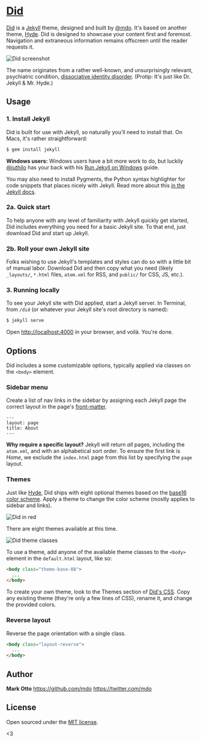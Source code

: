 # [Did](https://mdo.github.io/did)

[Did](http://mdo.github.io/did) is a [Jekyll](http://jekyllrb.com) theme, designed and built by [@mdo](https://twitter.com/mdo). It's based on another theme, [Hyde](http://andhyde.com). Did is designed to showcase your content first and foremost. Navigation and extraneous information remains offscreen until the reader requests it.

![Did screenshot](https://f.cloud.github.com/assets/98681/1817392/308428d0-6f99-11e3-9d2c-e15e212ba291.png)

The name originates from a rather well-known, and unsurprisingly relevant, psychiatric condition, [dissociative identity disorder](http://en.wikipedia.org/wiki/Dissociative_identity_disorder). (Protip: It's just like Dr. Jekyll & Mr. Hyde.)


## Usage

### 1. Install Jekyll

Did is built for use with Jekyll, so naturally you'll need to install that. On Macs, it's rather straightforward:

```bash
$ gem install jekyll
```

**Windows users:** Windows users have a bit more work to do, but luckily [@juthilo](https://github.com/juthilo) has your back with his [Run Jekyll on Windows](https://github.com/juthilo/run-jekyll-on-windows) guide.

You may also need to install Pygments, the Python syntax highlighter for code snippets that places nicely with Jekyll. Read more about this [in the Jekyll docs](http://jekyllrb.com/docs/templates/#code_snippet_highlighting).

### 2a. Quick start

To help anyone with any level of familiarity with Jekyll quickly get started, Did includes everything you need for a basic Jekyll site. To that end, just download Did and start up Jekyll.

### 2b. Roll your own Jekyll site

Folks wishing to use Jekyll's templates and styles can do so with a little bit of manual labor. Download Did and then copy what you need (likely `_layouts/`, `*.html` files, `atom.xml` for RSS, and `public/` for CSS, JS, etc.).

### 3. Running locally

To see your Jekyll site with Did applied, start a Jekyll server. In Terminal, from `/did` (or whatever your Jekyll site's root directory is named):

```bash
$ jekyll serve
```

Open <http://localhost:4000> in your browser, and voilà. You're done.


## Options

Did includes a some customizable options, typically applied via classes on the `<body>` element.


### Sidebar menu

Create a list of nav links in the sidebar by assigning each Jekyll page the correct layout in the page's [front-matter](http://jekyllrb.com/docs/frontmatter/).

```
---
layout: page
title: About
---
```

**Why require a specific layout?** Jekyll will return *all* pages, including the `atom.xml`, and with an alphabetical sort order. To ensure the first link is *Home*, we exclude the `index.html` page from this list by specifying the `page` layout.


### Themes

Just like [Hyde](https://github.com/mdo/hyde), Did ships with eight optional themes based on the [base16 color scheme](https://github.com/chriskempson/base16). Apply a theme to change the color scheme (mostly applies to sidebar and links).

![Did in red](https://f.cloud.github.com/assets/98681/1818326/da64f56c-6ff5-11e3-9643-7d0c18157dec.png)

There are eight themes available at this time.

![Did theme classes](https://f.cloud.github.com/assets/98681/1817044/e5b0ec06-6f68-11e3-83d7-acd1942797a1.png)

To use a theme, add anyone of the available theme classes to the `<body>` element in the `default.html` layout, like so:

```html
<body class="theme-base-08">
  ...
</body>
```

To create your own theme, look to the Themes section of [Did's CSS](https://github.com/mdo/did/blob/master/public/css/did.css). Copy any existing theme (they're only a few lines of CSS), rename it, and change the provided colors.


### Reverse layout

Reverse the page orientation with a single class.

```html
<body class="layout-reverse">
  ...
</body>
```


## Author

**Mark Otto**
<https://github.com/mdo>
<https://twitter.com/mdo>


## License

Open sourced under the [MIT license](LICENSE.md).

<3
